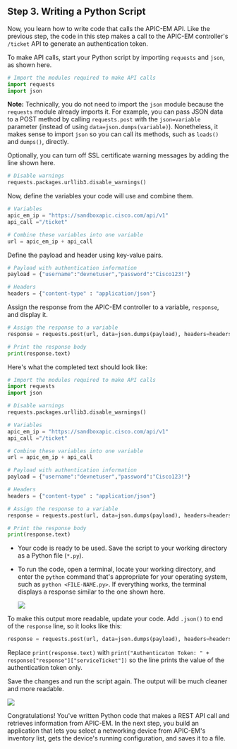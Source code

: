## Step 3. Writing a Python Script

Now, you learn how to write code that calls the APIC-EM API. Like the previous step, the code in this step makes a call to the APIC-EM controller's `/ticket` API to generate an authentication token.


To make API calls, start your Python script by importing `requests` and `json`, as shown here.

```python
# Import the modules required to make API calls
import requests
import json
```

**Note:** Technically, you do not need to import the `json` module because the `requests` module already imports it. For example, you can pass JSON data to a POST method by calling `requests.post` with the `json=variable` parameter (instead of using `data=json.dumps(variable)`). Nonetheless, it makes sense to import `json` so you can call its methods, such as `loads()` and `dumps()`, directly.

Optionally, you can turn off SSL certificate warning messages by adding the line shown here.

```python
# Disable warnings
requests.packages.urllib3.disable_warnings()
```

Now, define the variables your code will use and combine them.

```python
# Variables
apic_em_ip = "https://sandboxapic.cisco.com/api/v1"
api_call ="/ticket"

# Combine these variables into one variable
url = apic_em_ip + api_call
```

Define the payload and header using key-value pairs.

```python
# Payload with authentication information
payload = {"username":"devnetuser","password":"Cisco123!"}

# Headers
headers = {"content-type" : "application/json"}
```

Assign the response from the APIC-EM controller to a variable, `response`, and display it.

```python
# Assign the response to a variable
response = requests.post(url, data=json.dumps(payload), headers=headers, verify=False)

# Print the response body
print(response.text)

```

Here's what the completed text should look like:

```python
# Import the modules required to make API calls
import requests
import json

# Disable warnings
requests.packages.urllib3.disable_warnings()

# Variables
apic_em_ip = "https://sandboxapic.cisco.com/api/v1"
api_call ="/ticket"

# Combine these variables into one variable
url = apic_em_ip + api_call

# Payload with authentication information
payload = {"username":"devnetuser","password":"Cisco123!"}

# Headers
headers = {"content-type" : "application/json"}

# Assign the response to a variable
response = requests.post(url, data=json.dumps(payload), headers=headers, verify=False)

# Print the response body
print(response.text)
```


- Your code is ready to be used. Save the script to your working directory as a Python file (`*.py`).
- To run the code, open a terminal, locate your working directory, and enter the `python` command that's appropriate for your operating system, such as `python <FILE-NAME.py>`. If everything works, the terminal displays a response similar to the one shown here.

    ![](/posts/files/apic-em-rest-api-python-app/assets/images/our_code_works.png)

To make this output more readable, update your code. Add `.json()` to end of the `response` line, so it looks like this:

  ```python
  response = requests.post(url, data=json.dumps(payload), headers=headers, verify=False).json()
  ```

Replace `print(response.text)` with `print("Authenticaton Token: " + response["response"]["serviceTicket"])` so the line prints the value of the authentication token only.

Save the changes and run the script again. The output will be much cleaner and more readable.

![](/posts/files/apic-em-rest-api-python-app/assets/images/our_code_works_clean.png)

Congratulations! You've written Python code that makes a REST API call and retrieves information from APIC-EM. In the next step, you build an application that lets you select a networking device from APIC-EM's inventory list, gets the device's running configuration, and saves it to a file.
